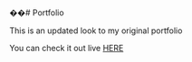 ��# Portfolio

This is an updated look to my original portfolio

You can check it out live [HERE](www.clintonbestmann.surge.sh)
